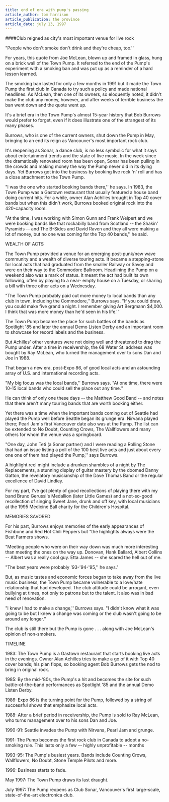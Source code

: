 ```yaml
---
title: end of era with pump's passing
article_author: tom harrison
article_publication: the province
article_date: july 13, 1997
---
```

####Club reigned as city's most important venue for live rock  
  
"People who don't smoke don't drink and they're cheap, too.''  
  
For years, this quote from Joe McLean, blown up and framed in glass, hung on a brick wall of the Town Pump. It referred to the end of the Pump's experiment with a smoking ban and was put up as a reminder of a hard lesson learned.  
  
The smoking ban lasted for only a few months in 1991 but it made the Town Pump the first club in Canada to try such a policy and made national headlines. As McLean, then one of its owners, so eloquently noted, it didn't make the club any money, however, and after weeks of terrible business the ban went down and the quote went up.  
  
It's a brief era in the Town Pump's almost 15-year history that Bob Burrows would prefer to forget, even if it does illustrate one of the strangest of its many phases.  
  
Burrows, who is one of the current owners, shut down the Pump in May, bringing to an end its reign as Vancouver's most important rock club.  
  
It's reopening as Sonar, a dance club, is no less symbolic for what it says about entertainment trends and the state of live music. In the week since the dramatically renovated room has been open, Sonar has been pulling in the crowds and making money the way the Pump never did in its dying days. Yet Burrows got into the business by booking live rock 'n' roll and has a close attachment to the Town Pump.  
  
"I was the one who started booking bands there,'' he says. In 1983, the Town Pump was a Gastown restaurant that usually featured a house band doing current hits. For a while, owner Alan Achilles brought in Top 40 cover bands but when this didn't work, Burrows booked original rock into the 420-capacity room.  
  
"At the time, I was working with Simon Gunn and Frank Weipert and we were booking bands like that rockabilly band from Scotland -- the Shakin' Pyramids -- and The B-Sides and David Raven and they all were making a lot of money, but no one was coming for the Top 40 bands,'' he said.  
  
WEALTH OF ACTS  
  
The Town Pump provided a venue for an emerging post-punk/new wave community and a wealth of diverse touring acts. It became a stepping-stone for local acts that had graduated from the smaller Railway or Savoy and were on their way to the Commodore Ballroom. Headlining the Pump on a weekend also was a mark of status. It meant the act had built its own following, often by playing to a near- empty house on a Tuesday, or sharing a bill with three other acts on a Wednesday.  
  
"The Town Pump probably paid out more money to local bands than any club in town, including the Commodore,'' Burrows says. "If you could draw, you could make five grand a night. I remember giving Art Bergmann $4,000. I think that was more money than he'd seen in his life.''  
  
The Town Pump became the place for such battles of the bands as Spotlight '85 and later the annual Demo Listen Derby and an important room to showcase for record labels and the business.  
  
But Achilles' other ventures were not doing well and threatened to drag the Pump under. After a time in receivership, the 68 Water St. address was bought by Ray McLean, who turned the management over to sons Dan and Joe in 1988.  
  
That began a new era, post-Expo 86, of good local acts and an astounding array of U.S. and international recording acts.  
  
"My big focus was the local bands,'' Burrows says. "At one time, there were 10-15 local bands who could sell the place out any time.''  
  
He can think of only one these days -- the Matthew Good Band -- and notes that there aren't many touring bands that are worth booking either.  
  
Yet there was a time when the important bands coming out of Seattle had played the Pump well before Seattle began its grunge era. Nirvana played there; Pearl Jam's first Vancouver date also was at the Pump. The list can be extended to No Doubt, Counting Crows, The Wallflowers and many others for whom the venue was a springboard.  
  
"One day, John Teti (a Sonar partner) and I were reading a Rolling Stone that had an issue listing a poll of the 100 best live acts and just about every one one of them had played the Pump,'' says Burrows.  
  
A highlight reel might include a drunken shambles of a night by The Replacements, a stunning display of guitar mastery by the doomed Danny Gatton, the revelatory musicianship of the Dave Thomas Band or the regular excellence of David Lindley.  
  
For my part, I've got plenty of good recollections of playing there with my band Bruno Gerussi's Medallion (later Little Games) and a not-so-good recollection of singing Sweet Jane, drunk and off key, with local musicians at the 1995 Medicine Ball charity for the Children's Hospital.  
  
MEMORIES SAVORED  
  
For his part, Burrows enjoys memories of the early appearances of Fishbone and Red Hot Chili Peppers but "the highlights always were the Beat Farmers shows.  
  
"Meeting people who were on their way down was much more interesting than meeting the ones on the way up. Donovan, Hank Ballard, Albert Collins -- Albert was a really cool guy. Etta James -- she scared the hell out of me.  
  
"The best years were probably '93-'94-'95,'' he says."  
  
But, as music tastes and economic forces began to take away from the live music business, the Town Pump became vulnerable to a love/hate relationship that had developed. The club attitude could be arrogant, even bullying at times, not only to patrons but to the talent. It also was in bad need of renovation.  
  
"I knew I had to make a change,'' Burrows says. "I didn't know what it was going to be but I knew a change was coming or the club wasn't going to be around any longer.''  
  
The club is still there but the Pump is gone . . . along with Joe McLean's opinion of non-smokers.  
  
TIMELINE  
  
1983: The Town Pump is a Gastown restaurant that starts booking live acts in the evenings. Owner Alan Achilles tries to make a go of it with Top 40 cover bands; his plan flops, so booking agent Bob Burrows gets the nod to bring in original rock.  
  
1985: By the mid-'80s, the Pump's a hit and becomes the site for such battle-of-the-band performances as Spotlight '85 and the annual Demo Listen Derby.  
  
1986: Expo 86 is the turning point for the Pump, followed by a string of successful shows that emphasize local acts.  
  
1988: After a brief period in receivership, the Pump is sold to Ray McLean, who turns management over to his sons Dan and Joe.  
  
1990-91: Seattle invades the Pump with Nirvana, Pearl Jam and grunge.  
  
1991: The Pump becomes the first rock club in Canada to adopt a no-smoking rule. This lasts only a few -- highly unprofitable -- months  
  
1993-95: The Pump's busiest years. Bands include Counting Crows, Wallflowers, No Doubt, Stone Temple Pilots and more.  
  
1996: Business starts to fade.  
  
May 1997: The Town Pump draws its last draught.  
  
July 1997: The Pump reopens as Club Sonar, Vancouver's first large-scale, state-of-the-art electronica club.  
